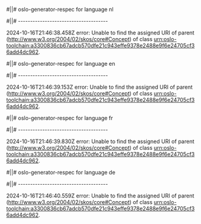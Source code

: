 #||# oslo-generator-respec for language nl  

#||# -------------------------------------  

2024-10-16T21:46:38.458Z error: Unable to find the assigned URI of parent (http://www.w3.org/2004/02/skos/core#Concept) of class [urn:oslo-toolchain:a3300836cb67adcb570dfe21c943effe9378e2488e9f6e24705cf36add4dc962](all-omgevingsvergunning-ap.jsonld#L852).

#||# oslo-generator-respec for language en  

#||# -------------------------------------  

2024-10-16T21:46:39.153Z error: Unable to find the assigned URI of parent (http://www.w3.org/2004/02/skos/core#Concept) of class [urn:oslo-toolchain:a3300836cb67adcb570dfe21c943effe9378e2488e9f6e24705cf36add4dc962](all-omgevingsvergunning-ap.jsonld#L852).

#||# oslo-generator-respec for language fr  

#||# -------------------------------------  

2024-10-16T21:46:39.830Z error: Unable to find the assigned URI of parent (http://www.w3.org/2004/02/skos/core#Concept) of class [urn:oslo-toolchain:a3300836cb67adcb570dfe21c943effe9378e2488e9f6e24705cf36add4dc962](all-omgevingsvergunning-ap.jsonld#L852).

#||# oslo-generator-respec for language de  

#||# -------------------------------------  

2024-10-16T21:46:40.559Z error: Unable to find the assigned URI of parent (http://www.w3.org/2004/02/skos/core#Concept) of class [urn:oslo-toolchain:a3300836cb67adcb570dfe21c943effe9378e2488e9f6e24705cf36add4dc962](all-omgevingsvergunning-ap.jsonld#L852).

